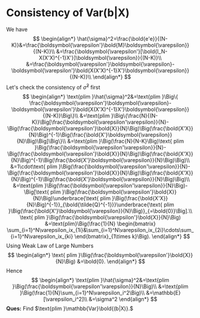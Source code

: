 # Consistency of Var(b|X)

We have
$$
\begin{align*}
    \hat{\sigma}^2=\frac{\bold{e'e}}{(N-K)}&=\frac{\boldsymbol{\varepsilon'}\bold{M}\boldsymbol{\varepsilon}}{(N-K)}\\
    &=\frac{\boldsymbol{\varepsilon'}[\bold{I_N-X(X'X)^{-1}X'}]\boldsymbol{\varepsilon}}{(N-K)}\\
    &=\frac{\boldsymbol{\varepsilon'}\boldsymbol{\varepsilon}-\boldsymbol{\varepsilon'}\bold{X(X'X)^{-1}X'}\boldsymbol{\varepsilon}}{(N-K)}\\
\end{align*}
$$
Let's check the consistency of $\hat{\sigma}^2$ first
$$
\begin{align*}
    \text{plim }\hat{\sigma}^2&=\text{plim }\Big\{ \frac{\boldsymbol{\varepsilon'}\boldsymbol{\varepsilon}-\boldsymbol{\varepsilon'}\bold{X(X'X)^{-1}X'}\boldsymbol{\varepsilon}}{(N-K)}\Big\}\\
    &=\text{plim }\Big\{\frac{N}{(N-K)}\Big[\frac{\boldsymbol{\varepsilon'\varepsilon}}{N}-\Big(\frac{\boldsymbol{\varepsilon'}\bold{X}}{N}\Big)\Big(\frac{\bold{X'X}}{N}\Big)^{-1}\Big(\frac{\bold{X'}\boldsymbol{\varepsilon}}{N}\Big)\Big]\Big\}\\
    &=\text{plim }\Big(\frac{N}{N-K}\Big)\text{ plim }\Big(\frac{\boldsymbol{\varepsilon'\varepsilon}}{N}-\Big(\frac{\boldsymbol{\varepsilon'}\bold{X}}{N}\Big)\Big(\frac{\bold{X'X}}{N}\Big)^{-1}\Big(\frac{\bold{X'}\boldsymbol{\varepsilon}}{N}\Big)\Big)\\
    &=1\cdot\text{ plim }\Big(\frac{\boldsymbol{\varepsilon'\varepsilon}}{N}-\Big(\frac{\boldsymbol{\varepsilon'}\bold{X}}{N}\Big)\Big(\frac{\bold{X'X}}{N}\Big)^{-1}\Big(\frac{\bold{X'}\boldsymbol{\varepsilon}}{N}\Big)\Big)\\
    &=\text{plim }\Big(\frac{\boldsymbol{\varepsilon'\varepsilon}}{N}\Big)-\Big[\text{ plim }\Big(\frac{\boldsymbol{\varepsilon'}\bold{X}}{N}\Big)\underbrace{\text{ plim }\Big(\frac{\bold{X'X}}{N}\Big)^{-1}}_{\bold{\tilde{Q}^{-1}}}\underbrace{\text{ plim }\Big(\frac{\bold{X'}\boldsymbol{\varepsilon}}{N}\Big)}_{=\bold{0}}\Big].\\
    \text{ plim }\Big(\frac{\boldsymbol{\varepsilon'}\bold{X}}{N}\Big)
    &=\text{plim}\Big(\frac{1}{N}
    \begin{bmatrix}
        \sum_{i=1}^N\varepsilon_ix_{1i}&\sum_{i=1}^N\varepsilon_ix_{2i}\cdots\sum_{i=1}^N\varepsilon_ix_{ki}
    \end{bmatrix}_{1\times k}\Big).
\end{align*}
$$
Using Weak Law of Large Numbers
$$
\begin{align*}
    \text{ plim }\Big(\frac{\boldsymbol{\varepsilon'}\bold{X}}{N}\Big)
    &=\bold{0}.
\end{align*}
$$
Hence
$$
\begin{align*}
    \text{plim }\hat{\sigma}^2&=\text{plim }\Big(\frac{\boldsymbol{\varepsilon'\varepsilon}}{N}\Big)\\
    &=\text{plim }\Big(\frac{1}{N}\sum_{i=1}^N\varepsilon_i^2\Big)\\
    &=\mathbb{E}[\varepsilon_i^2]\\
    &=\sigma^2
\end{align*}
$$
**Ques:** Find $\text{plim }\mathbb{Var}\bold{(b|X)}.$